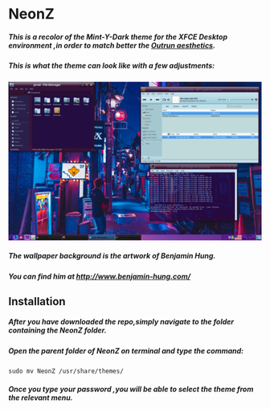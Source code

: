 # NeonZ 

##### This is a recolor of the Mint-Y-Dark theme for the XFCE Desktop environment ,in order to match better the [Outrun aesthetics](https://www.reddit.com/r/outrun/).

##### This is what the theme can look like with a few adjustments:
![screenshot](screenshotBen.png)
##### The wallpaper background is the artwork of Benjamin Hung.
##### You can find him at http://www.benjamin-hung.com/

## Installation
##### After you have downloaded the repo,simply navigate to the folder containing the NeonZ folder.
##### Open the parent folder of NeonZ on terminal and type the command:
    sudo mv NeonZ /usr/share/themes/
##### Once you type your password ,you will be able to select the theme from the relevant menu.